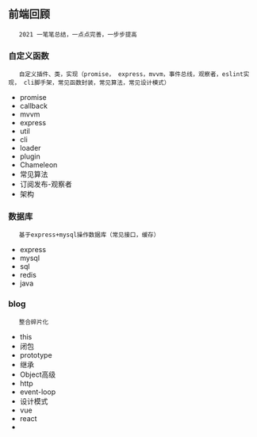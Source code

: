 ## 前端回顾

```	
   2021 一笔笔总结，一点点完善，一步步提高
```

### 自定义函数
~~~~
   自定义插件、类，实现（promise， express，mvvm，事件总线，观察者，eslint实现， cli脚手架，常见函数封装，常见算法，常见设计模式）
~~~~
- promise 
- callback
- mvvm
- express
- util
- cli
- loader
- plugin
- Chameleon
- 常见算法
- 订阅发布-观察者
- 架构


### 数据库
~~~~
   基于express+mysql操作数据库（常见接口，缓存）
~~~~

- express
- mysql
- sql
- redis
- java


### blog

~~~~
   整合碎片化
~~~~

- this
- 闭包
- prototype
- 继承
- Object高级
- http
- event-loop
- 设计模式
- vue
- react
- 
